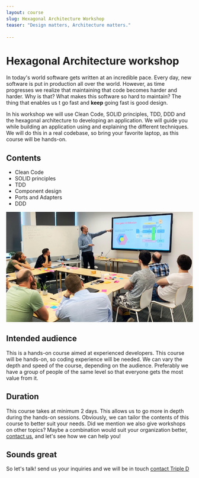 ```yaml
---
layout: course
slug: Hexagonal Architecture Workshop
teaser: "Design matters, Architecture matters."

---
```


# Hexagonal Architecture workshop 

In today's world software gets written at an incredible pace. Every day, new software is put in production all over the world. However, as time progresses we realize that maintaining that code becomes harder and harder. Why is that? What makes this software so hard to maintain? The thing that enables us t go fast and **keep** going fast is good design. 

In his workshop we will use Clean Code, SOLID principles, TDD, DDD and the hexagonal architecture to developing an application. We will guide you while building an application using and explaining the different techniques. We will do this in a real codebase, so bring your favorite laptop, as this course will be hands-on.

## Contents
+ Clean Code
+ SOLID principles
+ TDD
+ Component design
+ Ports and Adapters
+ DDD 

![Hexagonal](/img/courses/hexagonal-presentation.jpg)

## Intended audience

This is a hands-on course aimed at experienced developers. This course will be hands-on, so coding experience will be needed. We can vary the depth and speed of the course, depending on the audience. Preferably we have a group of people of the same level so that everyone gets the most value from it.  

## Duration

This course takes at minimum 2 days. This allows us to go more in depth during the hands-on sessions. Obviously, we can tailor the contents of this course to better suit your needs. Did we mention we also give workshops on other topics? Maybe a combination would suit your organization better, [contact us](/contact/), and let's see how we can help you!

## Sounds great

So let's talk! send us your inquiries and we will be in touch 
[contact Triple D](/contact/)
